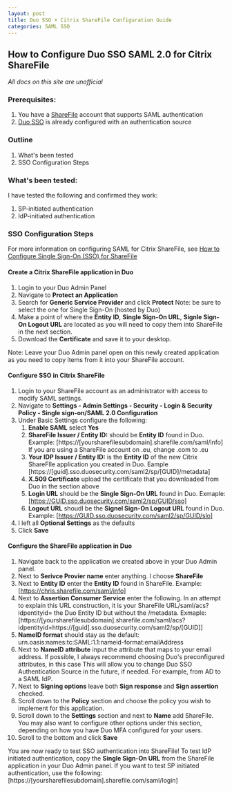 ```yaml
---
layout: post
title: Duo SSO + Citrix ShareFile Configuration Guide
categories: SAML SSO
---
```


## How to Configure Duo SSO SAML 2.0 for Citrix ShareFile

*All docs on this site are unofficial*

### Prerequisites:
1. You have a [ShareFile](https://sharefile.com) account that supports SAML authentication
1. [Duo SSO](https://duo.com/docs/sso) is already configured with an authentication source

### Outline
1. What's been tested
1. SSO Configuration Steps

### What's been tested:

I have tested the following and confirmed they work:
1. SP-initiated authentication
1. IdP-initiated authentication


### SSO Configuration Steps

For more information on configuring SAML for Citrix ShareFile, see [How to Configure Single Sign-On (SSO) for ShareFile](https://support.citrix.com/article/CTX208557)

#### Create a Citrix ShareFile application in Duo
1. Login to your Duo Admin Panel
2. Navigate to **Protect an Application**
3. Search for **Generic Service Provider** and click **Protect** Note: be sure to select the one for Single Sign-On (hosted by Duo)
4. Make a point of where the **Entity ID**, **Single Sign-On URL**, **Signle Sign-On Logout URL** are located as you will need to copy them into ShareFile in the next section.
5. Download the **Certificate** and save it to your desktop.

Note: Leave your Duo Admin panel open on this newly created application as you need to copy items from it into your ShareFile account.

#### Configure SSO in Citrix ShareFile
1. Login to your ShareFile account as an administrator with access to modify SAML settings. 
2. Navigate to **Settings - Admin Settings - Security - Login & Security Policy - Single sign-on/SAML 2.0 Configuration** 
3. Under Basic Settings configure the following: 
   1. **Enable SAML** select **Yes**
   2. **ShareFile Issuer / Entity ID:** should be **Entity ID** found in Duo. Example: [https://[yoursharefilesubdomain].sharefile.com/saml/info] If you are using a ShareFile account on .eu, change .com to .eu
   3. **Your IDP Issuer / Entity ID:** is the **Entity ID** of the new Citrix ShareFIle application you created in Duo. Eample [https://[guid].sso.duosecurity.com/saml2/sp/[GUID]/metadata]
   4. **X.509 Certificate** upload the certificate that you downloaded from Duo in the section above
   5. **Login URL** should be the **Single Sign-On URL** found in Duo. Exmaple: [https://GUID.sso.duosecurity.com/saml2/sp/GUID/sso]
   6. **Logout URL** shoudl be the **Signel Sign-On Logout URL** found in Duo. Example: [https://GUID.sso.duosecurity.com/saml2/sp/GUID/slo]
4. I left all **Optional Settings** as the defaults
5. Click **Save**

#### Configure the ShareFile application in Duo
1. Navigate back to the application we created above in your Duo Admin panel. 
2. Next to **Serivce Provier name** enter anything. I choose **ShareFile**
3. Next to **Entity ID** enter the **Entity ID** found in ShareFile. Example: [https://chris.sharefile.com/saml/info]
4. Next to **Assertion Consumer Service** enter the following. In an attempt to explain this URL construction, it is your ShareFile URL/saml/acs?idpentityid= the Duo Entity ID but without the /metadata. Exmaple:  [https://[yoursharefilesubdomain].sharefile.com/saml/acs?idpentityid=https://[guid].sso.duosecurity.com/saml2/sp/[GUID]]
5. **NameID format** should stay as the default: urn.oasis:names:tc:SAML:1.1:nameid-format:emailAddress
6. Next to **NameID attribute** input the attribute that maps to your email address. If possible, I always recommend choosing Duo's preconfigured attributes, in this case This will allow you to change Duo SSO Authentication Source in the future, if needed. For example, from AD to a SAML IdP.
7. Next to **Signing options** leave both **Sign response** and **Sign assertion** checked.
8. Scroll down to the **Policy** section and choose the policy you wish to implement for this application.
9. Scroll down to the **Settings** section and next to **Name** add ShareFile. You may also want to configure other options under this section, depending on how you have Duo MFA configured for your users.
10. Scroll to the bottom and click **Save**

You are now ready to test SSO authentication into ShareFile! To test IdP initiated authentication, copy the **Single Sign-On URL** from the ShareFile application in your Duo Admin panel. If you want to test SP initiated authentication, use the following: [https://[yoursharefilesubdomain].sharefile.com/saml/login]
